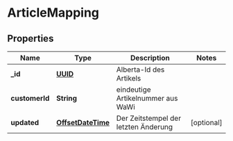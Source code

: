 # ArticleMapping

## Properties
Name | Type | Description | Notes
------------ | ------------- | ------------- | -------------
**_id** | [**UUID**](UUID.md) | Alberta-Id des Artikels | 
**customerId** | **String** | eindeutige Artikelnummer aus WaWi | 
**updated** | [**OffsetDateTime**](OffsetDateTime.md) | Der Zeitstempel der letzten Änderung |  [optional]
